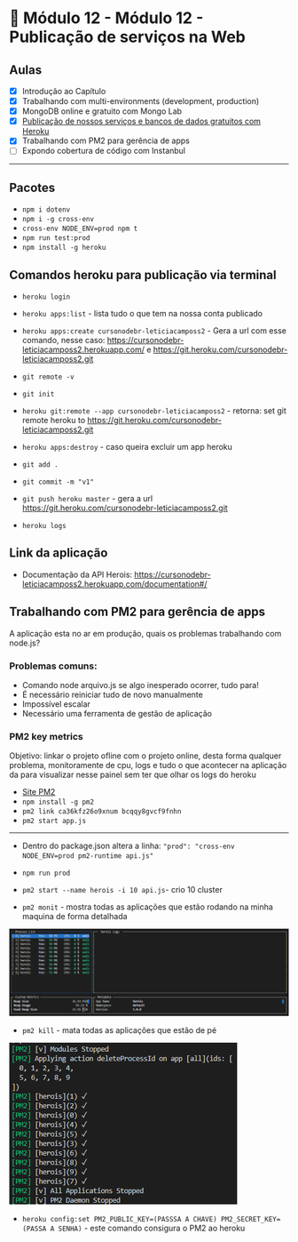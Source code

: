 # 🤯 Módulo 12 - Módulo 12 - Publicação de serviços na Web

## Aulas

- [x] Introdução ao Capítulo
- [x] Trabalhando com multi-environments (development, production)
- [x] MongoDB online e gratuito com Mongo Lab
- [x] [Publicação de nossos serviços e bancos de dados gratuitos com Heroku](./app-heroku)
- [x] Trabalhando com PM2 para gerência de apps
- [ ] Expondo cobertura de código com Instanbul

***

## Pacotes

- `npm i dotenv`
- `npm i -g cross-env`
- `cross-env NODE_ENV=prod npm t`
- `npm run test:prod`
- `npm install -g heroku`

## Comandos heroku para publicação via terminal

- `heroku login`
- `heroku apps:list` - lista tudo o que tem na nossa conta publicado
- `heroku apps:create cursonodebr-leticiacamposs2` - Gera a url com esse comando, nesse caso: https://cursonodebr-leticiacamposs2.herokuapp.com/ e https://git.heroku.com/cursonodebr-leticiacamposs2.git
- `git remote -v`
- `git init`  
- `heroku git:remote --app cursonodebr-leticiacamposs2` - retorna: set git remote heroku to https://git.heroku.com/cursonodebr-leticiacamposs2.git
- `heroku apps:destroy` - caso queira excluir um app heroku 

- `git add .`
- `git commit -m "v1"` 
- `git push heroku master` - gera a url https://git.heroku.com/cursonodebr-leticiacamposs2.git
- `heroku logs` 

## Link da aplicação

- Documentação da API Herois: https://cursonodebr-leticiacamposs2.herokuapp.com/documentation#/

## Trabalhando com PM2 para gerência de apps
A aplicação esta no ar em produção, quais os problemas trabalhando com node.js? 

### Problemas comuns:
- Comando node arquivo.js se algo inesperado ocorrer, tudo para!
- É necessário reiniciar tudo de novo manualmente
- Impossível escalar
- Necessário uma ferramenta de gestão de aplicação

### PM2 key metrics

Objetivo: linkar o projeto ofline com o projeto online, desta forma qualquer problema, monitoramente de cpu, logs e tudo o que acontecer na aplicação da para visualizar nesse painel sem ter que olhar os logs do heroku

- [Site PM2](https://pm2.keymetrics.io/)
- `npm install -g pm2`
- `pm2 link ca36kfz26o9xnum bcqqy8gvcf9fnhn`
- `pm2 start app.js`

<hr/>

- Dentro do package.json altera a linha: `"prod": "cross-env NODE_ENV=prod pm2-runtime api.js"`
- `npm run prod`
- `pm2 start --name herois -i 10 api.js`- crio 10 cluster

- `pm2 monit` - mostra todas as aplicações que estão rodando na minha maquina de forma detalhada
<p></p>

![monitor](./assets/monitor.png)
<p></p>

- `pm2 kill` - mata todas as aplicações que estão de pé
<p></p>

![mata-processos](./assets/mata-processos.png)
<p></p>

- `heroku config:set PM2_PUBLIC_KEY=(PASSSA A CHAVE) PM2_SECRET_KEY=(PASSA A SENHA)` - este comando consigura o PM2 ao heroku 
